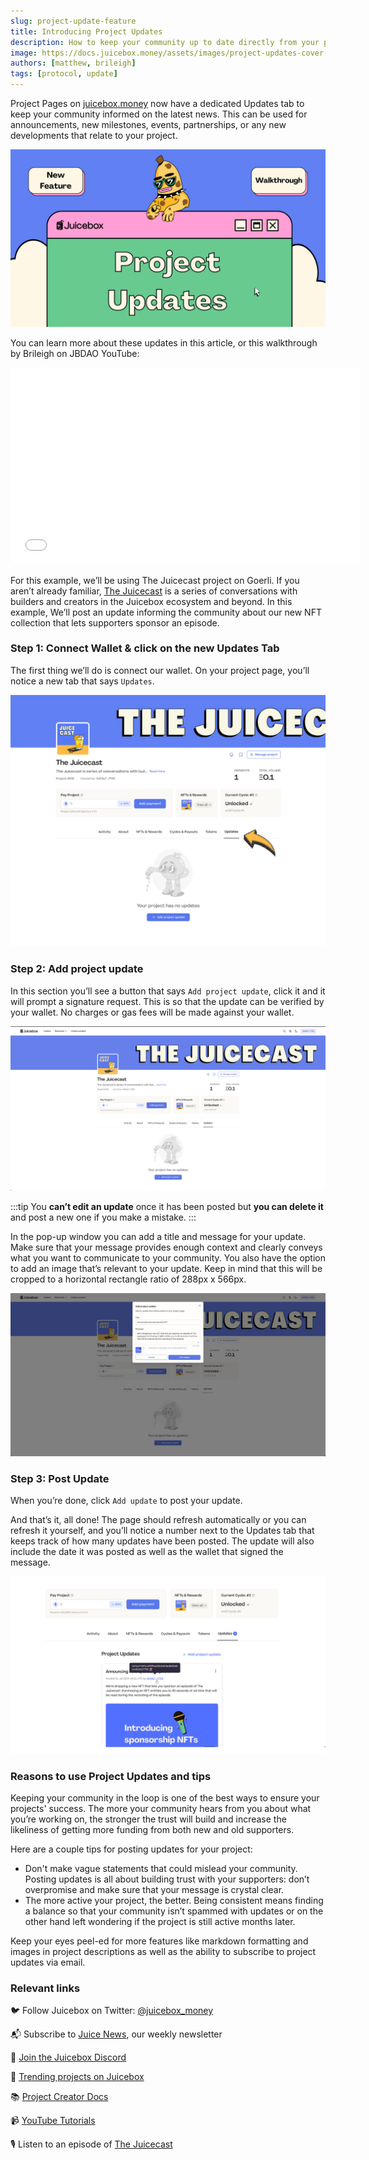 ```yaml
---
slug: project-update-feature
title: Introducing Project Updates
description: How to keep your community up to date directly from your project page
image: https://docs.juicebox.money/assets/images/project-updates-cover-633b33eb1599b5039482fc22904245b7.png
authors: [matthew, brileigh]
tags: [protocol, update]
---
```


Project Pages on [juicebox.money](http://juicebox.money) now have a dedicated Updates tab to keep your community informed on the latest news. This can be used for announcements, new milestones, events, partnerships, or any new developments that relate to your project.

![project-updates-cover.png](project-updates-cover.png)

You can learn more about these updates in this article, or this walkthrough by Brileigh on JBDAO YouTube:

<iframe width="560" height="315" src="[https://www.youtube.com/embed/y8ZIlrzcfrM](https://www.youtube.com/embed/y8ZIlrzcfrM)" title="YouTube video player" frameborder="0" allow="accelerometer; autoplay; clipboard-write; encrypted-media; gyroscope; picture-in-picture; web-share" allowfullscreen></iframe>

For this example, we’ll be using The Juicecast project on Goerli. If you aren’t already familiar, [The Juicecast](https://podcasters.spotify.com/pod/show/thejuicecast) is a series of conversations with builders and creators in the Juicebox ecosystem and beyond. In this example, We’ll post an update informing the community about our new NFT collection that lets supporters sponsor an episode.

### Step 1: Connect Wallet & click on the new Updates Tab

The first thing we’ll do is connect our wallet. On your project page, you’ll notice a new tab that says `Updates`.

![New update tab](new-tab.png)

### Step 2: Add project update

In this section you’ll see a button that says `Add project update`, click it and it will prompt a signature request. This is so that the update can be verified by your wallet. No charges or gas fees will be made against your wallet.

![Add project update button](add-project-update.png)

:::tip
You **can’t edit an update** once it has been posted but **you can delete it** and post a new one if you make a mistake.
:::

In the pop-up window you can add a title and message for your update. Make sure that your message provides enough context and clearly conveys what you want to communicate to your community. You also have the option to add an image that’s relevant to your update. Keep in mind that this will be cropped to a horizontal rectangle ratio of 288px x 566px.

![Example of what to put in a project update](form-filled.png)

### Step 3: Post Update

When you’re done, click `Add update` to post your update.

And that’s it, all done! The page should refresh automatically or you can refresh it yourself, and you’ll notice a number next to the Updates tab that keeps track of how many updates have been posted. The update will also include the date it was posted as well as the wallet that signed the message.

![Message signed by wallet](wallet-sign.png)

### Reasons to use Project Updates and tips

Keeping your community in the loop is one of the best ways to ensure your projects' success. The more your community hears from you about what you’re working on, the stronger the trust will build and increase the likeliness of getting more funding from both new and old supporters.

Here are a couple tips for posting updates for your project:

- Don't make vague statements that could mislead your community. Posting updates is all about building trust with your supporters: don’t overpromise and make sure that your message is crystal clear.
- The more active your project, the better. Being consistent means finding a balance so that your community isn’t spammed with updates or on the other hand left wondering if the project is still active months later.

Keep your eyes peel-ed for more features like markdown formatting and images in project descriptions as well as the ability to subscribe to project updates via email.


### Relevant links

🐦 Follow Juicebox on Twitter: [@juicebox_money](https://twitter.com/juicebox_money)

📬 Subscribe to [Juice News](https://subscribepage.io/juicenews), our weekly newsletter

💬 [Join the Juicebox Discord](https://discord.gg/juicebox)

🚀 [Trending projects on Juicebox](https://juicebox.money/projects)

📚 [Project Creator Docs](https://docs.juicebox.money/user/)

📹 [YouTube Tutorials](https://www.youtube.com/c/JuiceboxDAO)

🎙️ Listen to an episode of [The Juicecast](https://podcasters.spotify.com/pod/show/thejuicecast)
